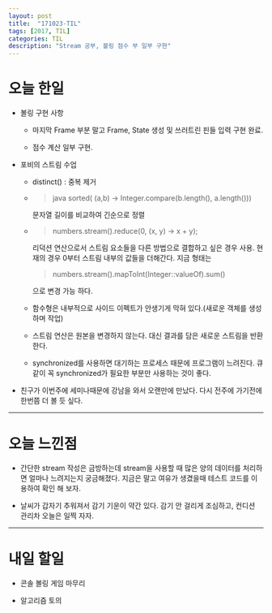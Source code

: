 ```yaml
---
layout: post
title:  "171023-TIL"
tags: [2017, TIL]
categories: TIL
description: "Stream 공부, 볼링 점수 부 일부 구현"
---
```


오늘 한일
========

- 볼링 구현 사항  
  - 마지막 Frame 부분 말고 Frame, State 생성 및 쓰러트린 핀들 입력 구현 완료.

  - 점수 계산 일부 구현.

- 포비의 스트림 수업
  - distinct() : 중복 제거

  - > java
    sorted( (a,b) -> Integer.compare(b.length(), a.length()))  

    문자열 길이를 비교하여 긴순으로 정렬

  - > numbers.stream().reduce(0, (x, y) -> x + y);  

    리덕션 연산으로서 스트림 요소들을 다른 방법으로 결합하고 싶은 경우 사용. 현재의 경우 0부터 스트림 내부의 값들을 더해간다. 지금 형태는  

    > numbers.stream().mapToInt(Integer::valueOf).sum()  

    으로 변경 가능 하다.  

  - 함수형은 내부적으로 사이드 이펙트가 안생기게 막혀 있다.(새로운 객체를 생성하며 작업)

  - 스트림 연산은 원본을 변경하지 않는다. 대신 결과를 담은 새로운 스트림을 반환한다.

  - synchronized를 사용하면 대기하는 프로세스 때문에 프로그램이 느려진다. 큐같이 꼭 synchronized가 필요한 부분만 사용하는 것이 좋다.

- 친구가 이번주에 세미나때문에 강남을 와서 오랜만에 만났다. 다시 전주에 가기전에 한번쯤 더 볼 듯 싶다.

---

오늘 느낀점
=========

- 간단한 stream 작성은 금방하는데 stream을 사용할 때 많은 양의 데이터를 처리하면 얼마나 느려지는지 궁금해졌다. 지금은 말고 여유가 생겼을때 테스트 코드를 이용하여 확인 해 보자.

- 날씨가 갑자기 추워져서 감기 기운이 약간 있다. 감기 안 걸리게 조심하고, 컨디션 관리차 오늘은 일찍 자자.

---

내일 할일
=========

- 콘솔 볼링 게임 마무리

- 알고리즘 토의
